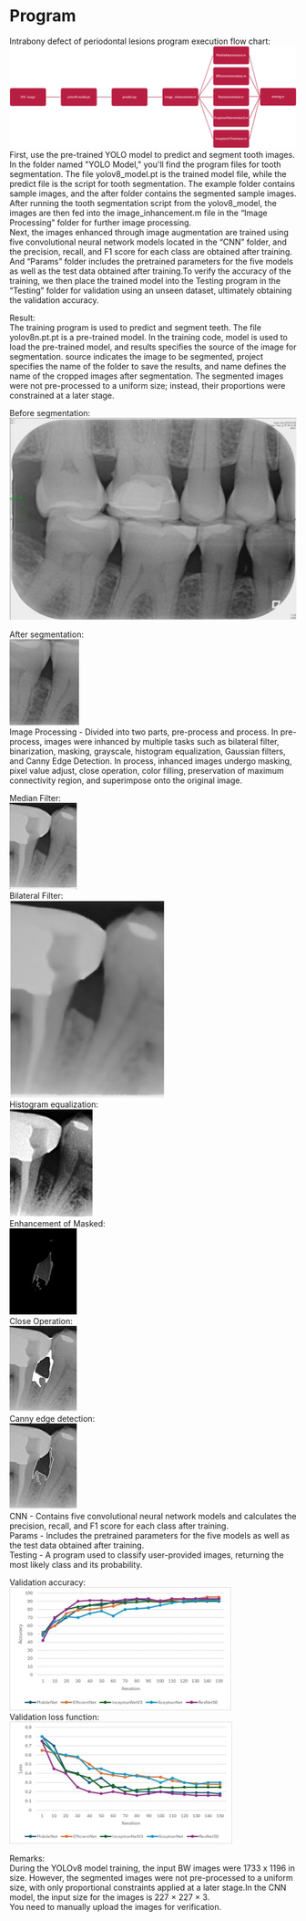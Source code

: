 # Program
Intrabony defect of periodontal lesions program execution flow chart: 
![image](https://github.com/jojowang234/bioengineering3342859/blob/main/Program%20Usage%20Flowchart.png)  
First, use the pre-trained YOLO model to predict and segment tooth images. In the folder named "YOLO Model," you'll find the program files for tooth segmentation. The file yolov8_model.pt is the trained model file, while the predict file is the script for tooth segmentation. The example folder contains sample images, and the after folder contains the segmented sample images.  
After running the tooth segmentation script from the yolov8_model, the images are then fed into the image_inhancement.m file in the “Image Processing” folder for further image processing.  
Next, the images enhanced through image augmentation are trained using five convolutional neural network models located in the “CNN” folder, and the precision, recall, and F1 score for each class are obtained after training. And “Params” folder includes the pretrained parameters for the five models as well as the test data obtained after training.To verify the accuracy of the training, we then place the trained model into the Testing program in the “Testing” folder for validation using an unseen dataset, ultimately obtaining the validation accuracy.  

Result:  
The training program is used to predict and segment teeth. The file yolov8n.pt.pt is a pre-trained model. In the training code, model is used to load the pre-trained model, and results specifies the source of the image for segmentation. source indicates the image to be segmented, project specifies the name of the folder to save the results, and name defines the name of the cropped images after segmentation. The segmented images were not pre-processed to a uniform size; instead, their proportions were constrained at a later stage.

Before segmentation:  
![image](https://github.com/jojowang234/bioengineering3342859/blob/main/yolo%20model/example.jpg)  

After segmentation:  
![image](https://github.com/jojowang234/bioengineering3342859/blob/main/yolo%20model/afer.jpg)  
Image Processing - Divided into two parts, pre-process and process. In pre-process, images were inhanced by multiple tasks such as  bilateral filter, binarization, masking, grayscale, histogram equalization, Gaussian filters, and Canny Edge Detection. In process, inhanced images undergo masking, pixel value adjust, close operation, color filling, preservation of maximum connectivity region, and superimpose onto the original image.

Median Filter:  
![image](https://github.com/jojowang234/bioengineering3342859/blob/main/Image%20Processing/Medain%20Filter.png)  
Bilateral Filter:  
![image](https://github.com/jojowang234/bioengineering3342859/blob/main/Image%20Processing/Bilateral%20Filter.jpg)  
Histogram equalization:  
![image](https://github.com/jojowang234/bioengineering3342859/blob/main/Image%20Processing/Histogram%20equalization.png)  
Enhancement of Masked:  
![image](https://github.com/jojowang234/bioengineering3342859/blob/main/Image%20Processing/Enhancement%20of%20Masked%20Image.png)  
Close Operation:  
![image](https://github.com/jojowang234/bioengineering3342859/blob/main/Image%20Processing/Close%20Operation.png)  
Canny edge detection:  
![image](https://github.com/jojowang234/bioengineering3342859/blob/main/Image%20Processing/Canny%20edge%20detection.png)  
CNN - Contains five convolutional neural network models and calculates the precision, recall, and F1 score for each class after training.  
Params - Includes the pretrained parameters for the five models as well as the test data obtained after training.  
Testing - A program used to classify user-provided images, returning the most likely class and its probability.  

Validation accuracy:  
![image](https://github.com/jojowang234/bioengineering3342859/blob/main/CNN/Validation%20accuracy.jpg)  
Validation loss function:  
![image](https://github.com/jojowang234/bioengineering3342859/blob/main/CNN/Validation%20loss%20function.jpg)  

Remarks:  
During the YOLOv8 model training, the input BW  images were 1733 x 1196 in size. However, the segmented images were not pre-processed to a uniform size, with only proportional constraints applied at a later stage.In the CNN model, the input size for the images is 227 × 227 × 3.  
You need to manually upload the images for verification.  


